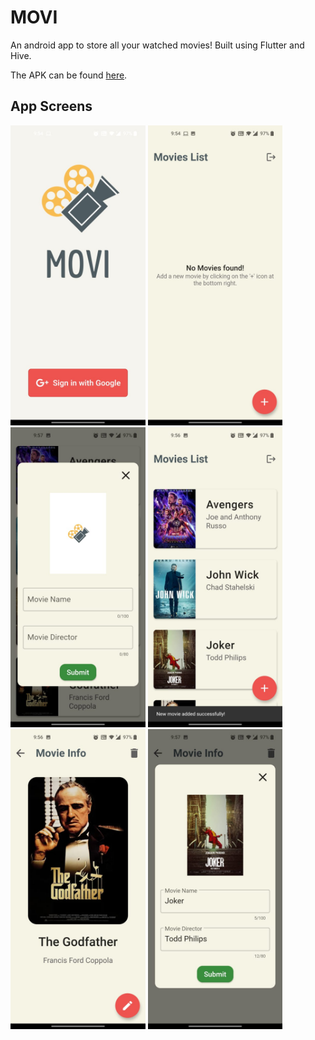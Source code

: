 # MOVI

An android app to store all your watched movies! Built using Flutter and Hive.

The APK can be found [here](https://drive.google.com/file/d/1zEqPQjIlzPyMcn5BdRIQ6MMHRG_qomHA/view?usp=sharing).

## App Screens

<img height="480px" src="readme-images/login-page.jpeg"> <img height="480px" src="readme-images/home-screen-no-movies.jpeg"> <img height="480px" src="readme-images/add-movie.jpeg"> <img height="480px" src="readme-images/home-screen-with-movies.jpeg"> <img height="480px" src="readme-images/movie-info.jpeg"> <img height="480px" src="readme-images/edit-movie.jpeg">
